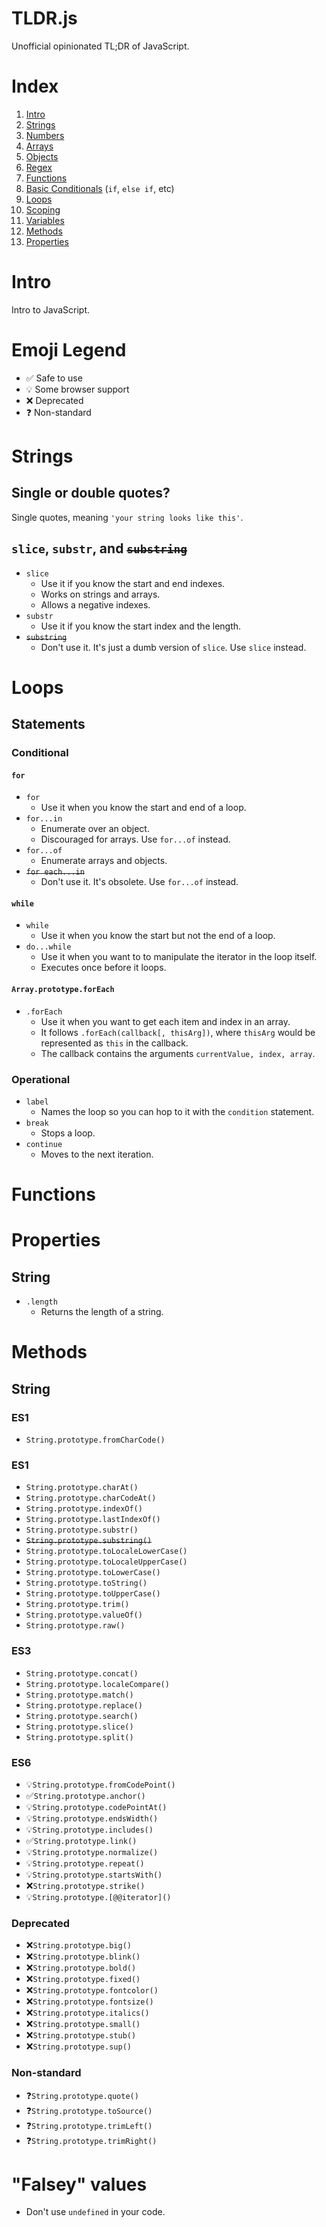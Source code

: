 TLDR.js
=======
Unofficial opinionated TL;DR of JavaScript.

# Index
1. [Intro](#intro)
1. [Strings](#strings)
1. [Numbers](#numbers)
1. [Arrays](#arrays)
1. [Objects](#objects)
1. [Regex](#regex)
1. [Functions](#functions)
1. [Basic Conditionals](#basic-conditionals) (`if`, `else if`, etc)
1. [Loops](#Loops)
1. [Scoping](#scoping)
1. [Variables](#variables)
1. [Methods](#methods)
1. [Properties](#properties)

# Intro
Intro to JavaScript.

# Emoji Legend
+ ✅ Safe to use
+ 💡 Some browser support
+ ❌ Deprecated
+ ❓ Non-standard

# Strings
## Single or double quotes?
Single quotes, meaning `'your string looks like this'`.

## `slice`, `substr`, and <s>`substring`</s>
+ `slice`
  + Use it if you know the start and end indexes.
  + Works on strings and arrays.
  + Allows a negative indexes.
+ `substr`
  + Use it if you know the start index and the length.
+ <s>`substring`</s>
  + Don't use it. It's just a dumb version of `slice`. Use `slice` instead.

# Loops
## Statements
### Conditional
#### `for`
+ `for`
  + Use it when you know the start and end of a loop.
+ `for...in`
  + Enumerate over an object.
  + Discouraged for arrays. Use `for...of` instead.
+ `for...of`
  + Enumerate arrays and objects.
+ <s>`for each...in`</s>
  + Don't use it. It's obsolete. Use `for...of` instead.

#### `while`
+ `while`
  + Use it when you know the start but not the end of a loop.
+ `do...while`
  + Use it when you want to to manipulate the iterator in the loop itself.
  + Executes once before it loops.

#### `Array.prototype.forEach`
+ `.forEach`
  + Use it when you want to get each item and index in an array.
  + It follows `.forEach(callback[, thisArg])`, where `thisArg` would be represented as `this` in the callback.
  + The callback contains the arguments `currentValue, index, array`.

### Operational
+ `label`
  + Names the loop so you can hop to it with the `condition` statement.
+ `break`
  + Stops a loop.
+ `continue`
  + Moves to the next iteration.

# Functions

# Properties
## String
+ `.length`
  + Returns the length of a string.  

# Methods
## String
### ES1
+ `String.prototype.fromCharCode()`

### ES1
+ `String.prototype.charAt()`
+ `String.prototype.charCodeAt()`
+ `String.prototype.indexOf()`
+ `String.prototype.lastIndexOf()`
+ `String.prototype.substr()`
+ <s>`String.prototype.substring()`</s>
+ `String.prototype.toLocaleLowerCase()`
+ `String.prototype.toLocaleUpperCase()`
+ `String.prototype.toLowerCase()`
+ `String.prototype.toString()`
+ `String.prototype.toUpperCase()`
+ `String.prototype.trim()`
+ `String.prototype.valueOf()`
+ `String.prototype.raw()`

### ES3
+ `String.prototype.concat()`
+ `String.prototype.localeCompare()`
+ `String.prototype.match()`
+ `String.prototype.replace()`
+ `String.prototype.search()`
+ `String.prototype.slice()`
+ `String.prototype.split()`

### ES6
+ 💡`String.prototype.fromCodePoint()`
+ ✅`String.prototype.anchor()`
+ 💡`String.prototype.codePointAt()`
+ 💡`String.prototype.endsWidth()`
+ 💡`String.prototype.includes()`
+ ✅`String.prototype.link()`
+ 💡`String.prototype.normalize()`
+ 💡`String.prototype.repeat()`
+ 💡`String.prototype.startsWith()`
+ ❌`String.prototype.strike()`
+ 💡`String.prototype.[@@iterator]()`

### Deprecated
+ ❌`String.prototype.big()`
+ ❌`String.prototype.blink()`
+ ❌`String.prototype.bold()`
+ ❌`String.prototype.fixed()`
+ ❌`String.prototype.fontcolor()`
+ ❌`String.prototype.fontsize()`
+ ❌`String.prototype.italics()`
+ ❌`String.prototype.small()`
+ ❌`String.prototype.stub()`
+ ❌`String.prototype.sup()`

### Non-standard
+ ❓`String.prototype.quote()`
+ ❓`String.prototype.toSource()`
+ ❓`String.prototype.trimLeft()`
+ ❓`String.prototype.trimRight()`

# "Falsey" values
+ Don't use `undefined` in your code.
